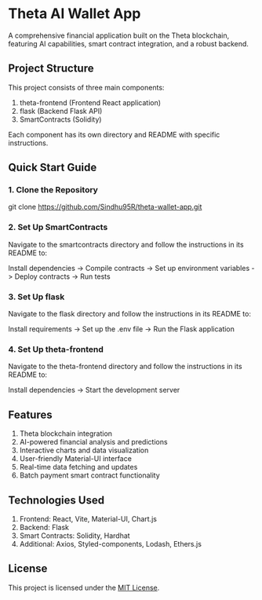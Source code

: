 # Theta AI Wallet App


A comprehensive financial application built on the Theta blockchain, featuring AI capabilities, smart contract integration, and a robust backend.

## Project Structure

This project consists of three main components:

1. theta-frontend (Frontend React application)
2. flask (Backend Flask API)
3. SmartContracts (Solidity)

Each component has its own directory and README with specific instructions.

## Quick Start Guide

### 1. Clone the Repository

git clone https://github.com/Sindhu95R/theta-wallet-app.git


### 2. Set Up SmartContracts
Navigate to the smartcontracts directory and follow the instructions in its README to:

Install dependencies ->
Compile contracts ->
Set up environment variables ->
Deploy contracts ->
Run tests

### 3. Set Up flask
Navigate to the flask directory and follow the instructions in its README to:

Install requirements ->
Set up the .env file ->
Run the Flask application 

### 4. Set Up theta-frontend
Navigate to the theta-frontend directory and follow the instructions in its README to:

Install dependencies ->
Start the development server

## Features

1. Theta blockchain integration
2. AI-powered financial analysis and predictions
3. Interactive charts and data visualization
4. User-friendly Material-UI interface
5. Real-time data fetching and updates
6. Batch payment smart contract functionality

## Technologies Used

1. Frontend: React, Vite, Material-UI, Chart.js
2. Backend: Flask
3. Smart Contracts: Solidity, Hardhat
4. Additional: Axios, Styled-components, Lodash, Ethers.js

## License

This project is licensed under the [MIT License](LICENSE).

